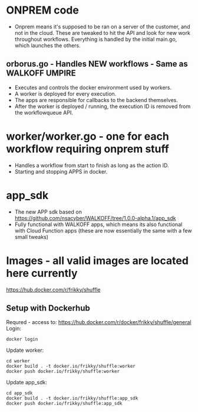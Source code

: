# ONPREM code
* Onprem means it's supposed to be ran on a server of the customer, and not in the cloud. These are tweaked to hit the API and look for new work throughout workflows. Everything is handled by the initial main.go, which launches the others.

## orborus.go - Handles NEW workflows - Same as WALKOFF UMPIRE
* Executes and controls the docker environment used by workers.
* A worker is deployed for every execution.
* The apps are responsible for callbacks to the backend themselves.
* After the worker is deployed / running, the execution ID is removed from the workflowqueue API.

# worker/worker.go - one for each workflow requiring onprem stuff
* Handles a workflow from start to finish as long as the action ID.
* Starting and stopping APPS in docker.

# app_sdk
* The new APP sdk based on https://github.com/nsacyber/WALKOFF/tree/1.0.0-alpha.1/app_sdk
* Fully functional with WALKOFF apps, which means its also functional with Cloud Function apps (these are now essentially the same with a few small tweaks)

# Images - all valid images are located here currently
https://hub.docker.com/r/frikky/shuffle

## Setup with Dockerhub
Requred - access to: https://hub.docker.com/r/docker/frikky/shuffle/general
Login:
```
docker login
```

Update worker:
```
cd worker
docker build . -t docker.io/frikky/shuffle:worker
docker push docker.io/frikky/shuffle:worker
```

Update app_sdk:
```
cd app_sdk
docker build . -t docker.io/frikky/shuffle:app_sdk
docker push docker.io/frikky/shuffle:app_sdk
```
